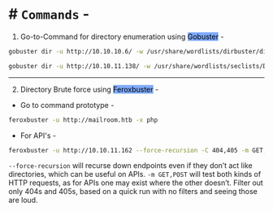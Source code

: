 # # `Commands` -

1. Go-to-Command for directory enumeration using <mark style="background: #3D7EFFA6;">Gobuster</mark> -

```bash
gobuster dir -u http://10.10.10.6/ -w /usr/share/wordlists/dirbuster/directory-list-2.3-medium.txt -o gobuster.txt -x php,html,txt -t 50
```

```bash
gobuster dir -u http://10.10.11.138/ -w /usr/share/wordlists/seclists/Discovery/Web-Content/raft-small-words.txt -o gobuster.txt -t 20
```

---

2. Directory Brute force using <mark style="background: #3D7EFFA6;">Feroxbuster</mark> -

- Go to command prototype -

```bash
feroxbuster -u http://mailroom.htb -x php
```

- For API's -

```bash
feroxbuster -u http://10.10.11.162 --force-recursion -C 404,405 -m GET,POST
```

`--force-recursion` will recurse down endpoints even if they don’t act like directories, which can be useful on APIs. `-m GET,POST` will test both kinds of HTTP requests, as for APIs one may exist where the other doesn’t. Filter out only 404s and 405s, based on a quick run with no filters and seeing those are loud.